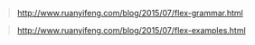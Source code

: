 > http://www.ruanyifeng.com/blog/2015/07/flex-grammar.html

> http://www.ruanyifeng.com/blog/2015/07/flex-examples.html